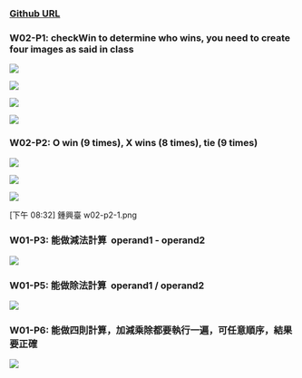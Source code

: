 ### [Github URL](https://github.com/Sky00l/1112-1N-js-demo-207410290)

### W02-P1: checkWin to determine who wins, you need to create four images as said in class

![](w02-p1-1.png)

![](w02-p1-2.png)

![](w02-p1-3.png)

![](w02-p1-4.png)

### W02-P2: O win (9 times), X wins (8 times), tie (9 times)

![](w02-p2-1.png)

![](w02-p2-2.png)

![](w02-p2-3.png)

[下午 08:32] 鍾興臺
w02-p2-1.png

### W01-P3: 能做減法計算  operand1 - operand2 

![](w01-p3.png)

### W01-P5: 能做除法計算  operand1 / operand2

![](w01-p5.png)

### W01-P6: 能做四則計算，加減乘除都要執行一遍，可任意順序，結果要正確

![](w01-p6.png)
